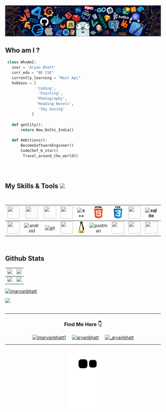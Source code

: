 ![Github Banner](https://github.com/aryanbhatt1/aryanbhatt1/blob/main/banner.png)

## Who am I ?

 ```python
  class WhoAmI:
    user = 'Aryan Bhatt'
	curr_edu = "BE CSE"
    currently_learning = "Rest Api"
	hobbies = [
		       'Coding',
                'Painting',
		       'Photography',
		       'Reading Novels',
                'Sky Gazing'
		     ]
	
	def getCity():
		return New_Delhi_India()
	 
	def Ambitions():
		BecomeSoftwareEngineer()
		CodeChef_6_star()
         Travel_around_the_world()
        
 ```
<br>
<h2> My Skills & Tools <img src = "https://media2.giphy.com/media/QssGEmpkyEOhBCb7e1/giphy.gif?cid=ecf05e47a0n3gi1bfqntqmob8g9aid1oyj2wr3ds3mg700bl&rid=giphy.gif" width = 32px> </h2>
<br>

|<img src="https://raw.githubusercontent.com/rahulbanerjee26/githubAboutMeGenerator/main/icons/python.svg" width=40 height="40" /> | <img src="https://raw.githubusercontent.com/rahulbanerjee26/githubAboutMeGenerator/main/icons/javascript.svg" height="40" width=40> | <img src="https://www.vectorlogo.zone/logos/java/java-vertical.svg" width="40" height="40"/> | <img src="https://img.icons8.com/color/48/000000/c-programming.png" height="40" width="40"/> | <img src="https://raw.githubusercontent.com/coderjojo/coderjojo/master/img/cpp.png" alt="c++" width="40" height="40" />  | <img src="https://raw.githubusercontent.com/devicons/devicon/master/icons/html5/html5-original-wordmark.svg" alt="html5" width="40" height="40" /> | <img src="https://raw.githubusercontent.com/devicons/devicon/master/icons/css3/css3-original-wordmark.svg" alt="css3" height="40" width="40"/>| <img src="https://img.icons8.com/color/48/000000/intellij-idea.png" height="40" width="40"/> | <img src="https://www.vectorlogo.zone/logos/sqlite/sqlite-icon.svg" alt="sqlite" width="40" height="40" >  |<img src="https://img.icons8.com/color/48/000000/pycharm.png" height="40" width="40"/> | <img src="https://www.vectorlogo.zone/logos/mysql/mysql-ar21.svg" alt="mysql" height="40" width="40"> | <img src="https://www.vectorlogo.zone/logos/mongodb/mongodb-icon.svg" alt="mongodb" height="40" width="40"> | <img src="https://www.vectorlogo.zone/logos/firebase/firebase-icon.svg" alt="firebase" height="40" width="40"> | <img src="https://www.vectorlogo.zone/logos/getbootstrap/getbootstrap-icon.svg" alt="boostrap" height="40" width="40"> | 
|:-:|:-:|:-:|:-:|:-:|:-:|:-:|:-:|:-:|:-:|:-:|:-:|:-:|:-:|
|<img src="https://img.icons8.com/color/48/000000/webstorm.png" height="40" width="40"/>| <img src="https://www.vectorlogo.zone/logos/android/android-icon.svg" alt="android" width="40" height="40"> | <img src="https://www.vectorlogo.zone/logos/git-scm/git-scm-icon.svg" alt="git" width="40" height="40">  | <img src="https://img.icons8.com/color/48/000000/windows-11.png" width="40" height="40"/>|<img src="https://raw.githubusercontent.com/devicons/devicon/master/icons/linux/linux-original.svg" alt="linux" width="40" height="40">  | <img src="https://www.vectorlogo.zone/logos/visualstudio_code/visualstudio_code-icon.svg" alt="postman" width="40" height="40">|<img src="https://img.icons8.com/color/48/000000/c-sharp-logo-2.png" width="40" height="40"/>| <img src="https://static.djangoproject.com/img/logos/django-logo-negative.svg" height="40" width="40"/>|<img src="https://img.icons8.com/fluency/48/000000/spyder-ide.png" height="40" width="40"/>| <img src="https://cdn.icon-icons.com/icons2/2699/PNG/512/jupyter_logo_icon_169452.png" width="40" height="40"/>| <img src="https://static-00.iconduck.com/assets.00/clion-icon-512x512-tvyolucv.png" height="40" width="40" />
<br>

## Github Stats

<img src="https://github-readme-streak-stats.herokuapp.com?user=aryanbhatt1&theme=tokyonight&date_format=M%20j%5B%2C%20Y%5D">|<img src="https://github-readme-stats.vercel.app/api?username=aryanbhatt1&show_icons=true&theme=tokyonight"/>
|---|---|
<img src="https://github-readme-stats.vercel.app/api/top-langs/?username=aryanbhatt1&layout=compact&theme=tokyonight"/>|<img src="https://github-readme-stats.vercel.app/api/wakatime?username=aryanbhatt1&layout=compact&theme=tokyonight"/>


<p align="left"> 
    <a href="https://twitter.com/imaryanbhatt" target="blank">
        <img src="https://img.shields.io/twitter/follow/imaryanbhatt?logo=twitter&style=for-the-badge" alt="imaryanbhatt"/>
    </a>
</p>
<a href="mailto:aryanbhatt1002@gmail.com?"><img src="https://img.shields.io/badge/gmail-%23DD0031.svg?&style=for-the-badge&logo=gmail&logoColor=white"/></a>
<br><br>
<hr>

<h3 align="center">Find Me Here 👇</h3>
<p align="center">
    <a href="https://twitter.com/imaryanbhatt" target="blank"><img align="center" src="https://img.icons8.com/cute-clipart/64/000000/twitter.png" alt="imaryanbhatt1" height="50" width="50" /></a> &nbsp;&nbsp;&nbsp;
<a href="https://www.linkedin.com/in/aryanbhatt/" target="blank"><img align="center" src="https://img.icons8.com/cute-clipart/64/000000/linkedin.png" alt="aryanbhatt" height="50" width="50" /></a>&nbsp;&nbsp;&nbsp;&nbsp;
<a href="https://instagram.com/_aryanbhatt" target="blank"><img align="center" src="https://img.icons8.com/cute-clipart/64/000000/instagram-new.png" alt="_aryanbhatt" height="50" width="50" /></a>
</p>

<hr>
<p align="center">
  <img src="https://github.com/aryanbhatt1/aryanbhatt1/blob/output/github-contribution-grid-snake.svg" alt="snake"></center>
</p>
